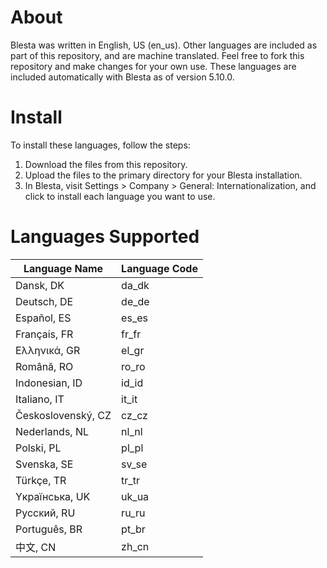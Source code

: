 # About
Blesta was written in English, US (en_us). Other languages are included as part of this repository, and are machine translated. Feel free to fork this repository and make changes for your own use. These languages are included automatically with Blesta as of version 5.10.0.

# Install
To install these languages, follow the steps:

1. Download the files from this repository.
2. Upload the files to the primary directory for your Blesta installation.
3. In Blesta, visit Settings > Company > General: Internationalization, and click to install each language you want to use.

# Languages Supported

| Language Name  | Language Code |
| ------------- | ------------- |
| Dansk, DK  | da_dk  |
| Deutsch, DE | de_de |
| Español, ES  | es_es  |
| Français, FR  | fr_fr  |
| Ελληνικά, GR  | el_gr  |
| Română, RO | ro_ro |
| Indonesian, ID | id_id |
| Italiano, IT  | it_it  |
| Československý, CZ  | cz_cz  |
| Nederlands, NL  | nl_nl  |
| Polski, PL  | pl_pl  |
| Svenska, SE  | sv_se  |
| Türkçe, TR | tr_tr |
| Yкраїнська, UK | uk_ua |
| Pyccĸий, RU  | ru_ru  |
| Português, BR  | pt_br  |
| 中文, CN | zh_cn |
